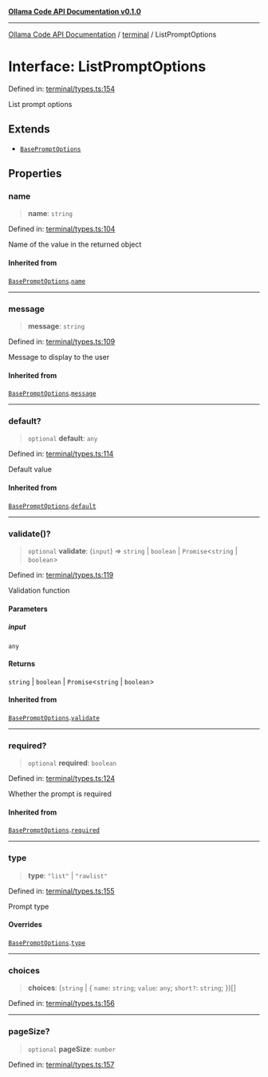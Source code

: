 [**Ollama Code API Documentation v0.1.0**](../../README.md)

***

[Ollama Code API Documentation](../../modules.md) / [terminal](../README.md) / ListPromptOptions

# Interface: ListPromptOptions

Defined in: [terminal/types.ts:154](https://github.com/erichchampion/ollama-code/blob/586a37c3b5ca4898110458ba6693f528259f1a2d/ollama-code/src/terminal/types.ts#L154)

List prompt options

## Extends

- [`BasePromptOptions`](BasePromptOptions.md)

## Properties

### name

> **name**: `string`

Defined in: [terminal/types.ts:104](https://github.com/erichchampion/ollama-code/blob/586a37c3b5ca4898110458ba6693f528259f1a2d/ollama-code/src/terminal/types.ts#L104)

Name of the value in the returned object

#### Inherited from

[`BasePromptOptions`](BasePromptOptions.md).[`name`](BasePromptOptions.md#name)

***

### message

> **message**: `string`

Defined in: [terminal/types.ts:109](https://github.com/erichchampion/ollama-code/blob/586a37c3b5ca4898110458ba6693f528259f1a2d/ollama-code/src/terminal/types.ts#L109)

Message to display to the user

#### Inherited from

[`BasePromptOptions`](BasePromptOptions.md).[`message`](BasePromptOptions.md#message)

***

### default?

> `optional` **default**: `any`

Defined in: [terminal/types.ts:114](https://github.com/erichchampion/ollama-code/blob/586a37c3b5ca4898110458ba6693f528259f1a2d/ollama-code/src/terminal/types.ts#L114)

Default value

#### Inherited from

[`BasePromptOptions`](BasePromptOptions.md).[`default`](BasePromptOptions.md#default)

***

### validate()?

> `optional` **validate**: (`input`) => `string` \| `boolean` \| `Promise`\<`string` \| `boolean`\>

Defined in: [terminal/types.ts:119](https://github.com/erichchampion/ollama-code/blob/586a37c3b5ca4898110458ba6693f528259f1a2d/ollama-code/src/terminal/types.ts#L119)

Validation function

#### Parameters

##### input

`any`

#### Returns

`string` \| `boolean` \| `Promise`\<`string` \| `boolean`\>

#### Inherited from

[`BasePromptOptions`](BasePromptOptions.md).[`validate`](BasePromptOptions.md#validate)

***

### required?

> `optional` **required**: `boolean`

Defined in: [terminal/types.ts:124](https://github.com/erichchampion/ollama-code/blob/586a37c3b5ca4898110458ba6693f528259f1a2d/ollama-code/src/terminal/types.ts#L124)

Whether the prompt is required

#### Inherited from

[`BasePromptOptions`](BasePromptOptions.md).[`required`](BasePromptOptions.md#required)

***

### type

> **type**: `"list"` \| `"rawlist"`

Defined in: [terminal/types.ts:155](https://github.com/erichchampion/ollama-code/blob/586a37c3b5ca4898110458ba6693f528259f1a2d/ollama-code/src/terminal/types.ts#L155)

Prompt type

#### Overrides

[`BasePromptOptions`](BasePromptOptions.md).[`type`](BasePromptOptions.md#type)

***

### choices

> **choices**: (`string` \| \{ `name`: `string`; `value`: `any`; `short?`: `string`; \})[]

Defined in: [terminal/types.ts:156](https://github.com/erichchampion/ollama-code/blob/586a37c3b5ca4898110458ba6693f528259f1a2d/ollama-code/src/terminal/types.ts#L156)

***

### pageSize?

> `optional` **pageSize**: `number`

Defined in: [terminal/types.ts:157](https://github.com/erichchampion/ollama-code/blob/586a37c3b5ca4898110458ba6693f528259f1a2d/ollama-code/src/terminal/types.ts#L157)
